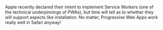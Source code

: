 Apple recently declared their intent to implement Service Workers (one of the technical underpinnings of PWAs), but time will tell as to whether they will support aspects like installation. No matter, Progressive Web Apps work really well in Safari anyway!